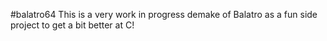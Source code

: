 #balatro64
This is a very work in progress demake of Balatro as a fun side project to get a bit better at C!

